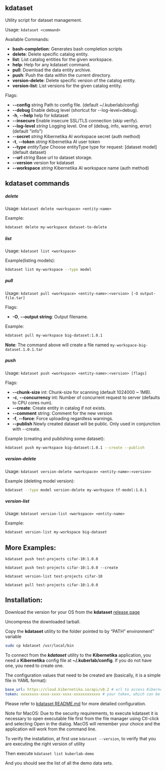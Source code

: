 ## kdataset
Utility script for dataset management.

Usage: `kdataset <command>`

Available Commands:

 * **bash-completion**: Generates bash completion scripts
 * **delete**:	        Delete specific catalog entity.
 * **list**:		    List catalog entities for the given workspace.
 * **help**:			Help for any kdataset command.
 * **pull**:			Download the data entity archive.
 * **push**:			Push the data within the current directory.
 * **version-delete**:	Delete specific version of the catalog entity.
 * **version-list**:	List versions for the given catalog entity.

Flags:

 * **--config** string           Path to config file. (default ~/.kuberlab/config)
 * **--debug**                   Enable debug level (shortcut for --log-level=debug).
 * **-h**, **--help**            help for kdataset
 * **--insecure**                Enable insecure SSL/TLS connection (skip verify).
 * **--log-level** *string*      Logging level. One of (debug, info, warning, error) (default "info")
 * **--secret** *string*         Kibernetika AI workspace secret (auth method)
 * **-t**, **--token** *string*  Kibernetika AI user token
 * **--type** *entityType*       Choose entityType type for request: \[dataset model] (default dataset)
 * **--url** *string*            Base url to dataset storage.
 * **--version**                 version for kdataset
 * **--workspace** *string*      Kibernetika AI workspace name (auth method)

## kdataset commands

##### delete

Usage: `kdataset delete <workspace> <entity-name>`

Example:
```bash
kdataset delete my-workspace dataset-to-delete
```

##### list

Usage: `kdataset list <workspace>`

Example(listing models):
```bash
kdataset list my-workspace --type model
```

##### pull

Usage: `kdataset pull <workspace> <entity-name>:<version> [-O output-file.tar]`

Flags:

 * **-O**, **--output string**:	Output filename.

Example:
```bash
kdataset pull my-workspace big-dataset:1.0.1
```
**Note**: The command above will create a file named `my-workspace-big-dataset.1.0.1.tar`

##### push

Usage: `kdataset push <workspace> <entity-name>:<version> [flags]`

Flags:

 * **--chunk-size** int:           Chunk-size for scanning (default 1024000 ~ 1MB).
 * **-c**, **--concurrency** int:  Number of concurrent request to server (defaults to CPU cores num).
 * **--create**:		           Create entity in catalog if not exists.
 * **--comment** string:           Comment for the new version
 * **-f**,  **--force**:	       Force uploading regardless warnings.
 * **--publish**                   Newly created dataset will be public. Only used in conjunction with --create.

Example (creating and publishing some dataset):

```bash
kdataset push my-workspace big-dataset:1.0.1 --create --publish
```

##### version-delete

Usage: `kdataset version-delete <workspace> <entity-name>:<version>`

Example (deleting model version):
```bash
kdataset --type model version-delete my-workspace tf-model:1.0.1
```

##### version-list

Usage: `kdataset version-list <workspace> <entity-name>`

Example:
```bash
kdataset version-list my-workspace big-dataset
```

## More Examples:

`kdataset push test-projects cifar-10:1.0.0`

`kdataset push test-projects cifar-10:1.0.0 --create`

`kdataset version-list test-projects cifar-10`

`kdataset pull test-projects cifar-10:1.0.0`

## Installation:

Download the version for your OS from the **kdataset** [release page](https://github.com/kuberlab/pluk/releases)

Uncompress the downloaded tarball.

Copy the **kdataset** utility to the folder pointed to by “PATH” environment” variable

```bash
sudo cp kdataset /usr/local/bin
```

To connect from the ***kdataset*** utility to the **Kibernetika**
application, you need a **Kibernetika** config file at **~/.kuberlab/config**.
If you do not have one, you need to create one.

The configuration values that need to be created are (basically, it is a simple file in YAML format):

```yaml
base_url: https://cloud.kibernetika.io/api/v0.2 # url to access Kibernetika API.
token: xxxxxxxx-xxxx-xxxx-xxxx-xxxxxxxxxxxx # your token, which can be obtained from the settings page of the Kibernetika application.
```

Please refer to [kdataset README.md](https://github.com/kuberlab/pluk/blob/master/README.md#cli-reference) for more detailed configuration.

Note for MacOS: Due to the security requirements, to execute kdataset it is necessary to open executable file first from the file manager using Ctl-click and selecting Open in the dialog. MacOS will remember your choice and the application will work from the command line.

To verify the installation, at first use
`kdataset --version`, to verify that you are executing the right version of utility

Then execute
`kdataset list kuberlab-demo`

And you should see the list of all the demo data sets.


